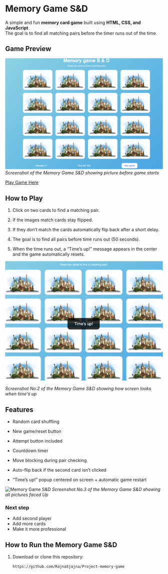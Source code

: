 

# Memory Game  S&D

A simple and fun **memory card game** built using **HTML, CSS, and JavaScript**.  
The goal is to find all matching pairs before the timer runs out of the time.


## Game Preview


![Memory Game S&D](assets/ScrShtNo1.jpg)
*Screenshot of the Memory Game S&D showing picture before game starts*

[Play Game Here](https://rajnasjajna.github.io/Project-memory-game/)

##  How to Play

1. Click on two cards to find a matching pair.  
2. If the images match cards stay flipped.  
3. If they don’t match the cards automatically flip back after a short delay.  
4. The goal is to find all pairs before time runs out (50 seconds).  

5. When the time runs out, a “Time’s up!” message appears in the center and the game automatically resets.

  
![Memory Game S&D](assets/ScreenshotNo2.jpg)

*Screenshot No.2 of the Memory Game S&D showing how screen looks when time's up* 


## Features

 * Random card shuffling
 * New game/reset button
* Attempt button included
* Countdown timer

* Move blocking during pair checking

* Auto-flip back if the second card isn’t clicked

* “Time’s up!” popup centered on screen + automatic game restart

 
![Memory Game S&D](assets/SCrShtNo.3.jpg) 
 *Screenshot No.3 of the Memory Game S&D   showing all pictures faced Up*


### Next step

* Add second player
* Add more cards
* Make it more professional


##  How to Run the Memory Game S&D

1. Download or clone this repository:
   ```bash
   https://github.com/RajnaSjajna/Project-memory-game

